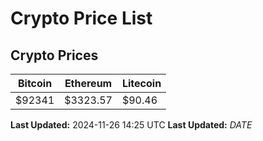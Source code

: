 # Crypto Price List

## Crypto Prices
| Bitcoin | Ethereum | Litecoin |
| ------- | -------- | -------- |
| $92341 | $3323.57 | $90.46 |
**Last Updated:** 2024-11-26 14:25 UTC
**Last Updated:** $DATE$
